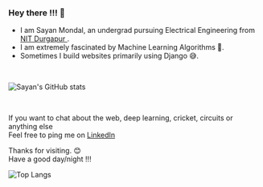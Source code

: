 ### Hey there !!! 👋

- I am Sayan Mondal, an undergrad pursuing Electrical Engineering from <a href="https://nitdgp.ac.in/"> NIT Durgapur </a> . <br>
- I am extremely fascinated by Machine Learning Algorithms 🧡.<br>
- Sometimes I build websites primarily using Django 😅.
<br>

![Sayan's GitHub stats](https://github-readme-stats.vercel.app/api?username=sa-y-an&hide=stars&count_private=true)

<br>

If you want to chat about the web, deep learning, cricket, circuits or anything else
<br>
Feel free to ping me on <a href="https://www.linkedin.com/in/sa-y-an/" target = "_blank"> LinkedIn </a>


Thanks for visiting. 😊 <br>
Have a good day/night !!!

![Top Langs](https://github-readme-stats.vercel.app/api/top-langs/?username=sa-y-an)
<br>
<br>


<!--
**sayan-mondal-tech/sayan-mondal-tech** is a ✨ _special_ ✨ repository because its `README.md` (this file) appears on your GitHub profile.

Here are some ideas to get you started:

- 🔭 I’m currently working on ...
- 🌱 I’m currently learning ...
- 👯 I’m looking to collaborate on ...
- 🤔 I’m looking for help with ...
- 💬 Ask me about ...
- 📫 How to reach me: ...
- 😄 Pronouns: ...
- ⚡ Fun fact: ...
-->
